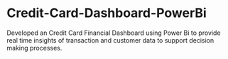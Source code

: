 # Credit-Card-Dashboard-PowerBi
Developed an Credit Card Financial Dashboard using Power Bi to provide real time insights of transaction and customer data to support decision making processes.
